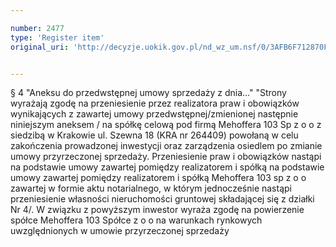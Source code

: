```yaml
---

number: 2477
type: 'Register item'
original_uri: 'http://decyzje.uokik.gov.pl/nd_wz_um.nsf/0/3AFB6F712870FAA0C12578E60026B169?OpenDocument'


---
```


§ 4 "Aneksu do przedwstępnej umowy sprzedaży z dnia…" "Strony wyrażają zgodę na przeniesienie przez realizatora praw i obowiązków wynikających z zawartej umowy przedwstępnej/zmienionej następnie niniejszym aneksem / na spółkę celową pod firmą Mehoffera 103 Sp z o o z siedzibą w Krakowie ul. Szewna 18 (KRA nr 264409) powołaną w celu zakończenia prowadzonej inwestycji oraz zarządzenia osiedlem po zmianie umowy przyrzeczonej sprzedaży. Przeniesienie praw i obowiązków nastąpi na podstawie umowy zawartej pomiędzy realizatorem i spółką na podstawie umowy zawartej pomiędzy realizatorem i spółką Mehoffera 103 sp z o o zawartej w formie aktu notarialnego, w którym jednocześnie nastąpi przeniesienie własności nieruchomości gruntowej składającej się z działki Nr 4/. W związku z powyższym inwestor wyraża zgodę na powierzenie spółce Mehoffera 103 Spółce z o o na warunkach rynkowych uwzględnionych w umowie przyrzeczonej sprzedaży
